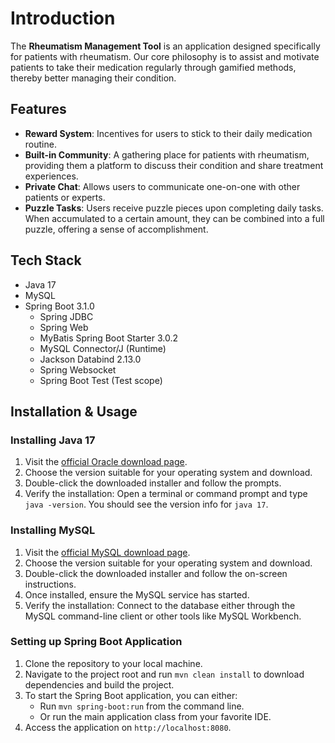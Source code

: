 # Introduction
The **Rheumatism Management Tool** is an application designed specifically for patients with rheumatism. Our core philosophy is to assist and motivate patients to take their medication regularly through gamified methods, thereby better managing their condition.

## Features
- **Reward System**: Incentives for users to stick to their daily medication routine.
- **Built-in Community**: A gathering place for patients with rheumatism, providing them a platform to discuss their condition and share treatment experiences.
- **Private Chat**: Allows users to communicate one-on-one with other patients or experts.
- **Puzzle Tasks**: Users receive puzzle pieces upon completing daily tasks. When accumulated to a certain amount, they can be combined into a full puzzle, offering a sense of accomplishment.

## Tech Stack
- Java 17
- MySQL
- Spring Boot 3.1.0
  - Spring JDBC
  - Spring Web
  - MyBatis Spring Boot Starter 3.0.2
  - MySQL Connector/J (Runtime)
  - Jackson Databind 2.13.0
  - Spring Websocket
  - Spring Boot Test (Test scope)

## Installation & Usage
### Installing Java 17
1. Visit the [official Oracle download page](https://www.oracle.com/java/technologies/javase-jdk17-downloads.html).
2. Choose the version suitable for your operating system and download.
3. Double-click the downloaded installer and follow the prompts.
4. Verify the installation: Open a terminal or command prompt and type `java -version`. You should see the version info for `java 17`.

### Installing MySQL
1. Visit the [official MySQL download page](https://dev.mysql.com/downloads/mysql/).
2. Choose the version suitable for your operating system and download.
3. Double-click the downloaded installer and follow the on-screen instructions.
4. Once installed, ensure the MySQL service has started.
5. Verify the installation: Connect to the database either through the MySQL command-line client or other tools like MySQL Workbench.

### Setting up Spring Boot Application
1. Clone the repository to your local machine.
2. Navigate to the project root and run `mvn clean install` to download dependencies and build the project.
3. To start the Spring Boot application, you can either:
   - Run `mvn spring-boot:run` from the command line.
   - Or run the main application class from your favorite IDE.
4. Access the application on `http://localhost:8080`.
